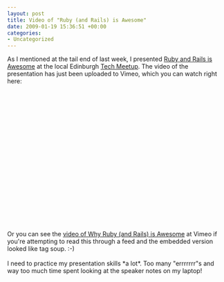 ```yaml
---
layout: post
title: Video of "Ruby (and Rails) is Awesome"
date: 2009-01-19 15:36:51 +00:00
categories:
- Uncategorized
---
```

<p>As I mentioned at the tail end of last week, I presented <a href="/2009/01/16/why-ruby-and-rails-is-awesome/">Ruby and Rails is Awesome</a> at the local Edinburgh <a href="http://www.techmeetup.co.uk/">Tech Meetup</a>.  The video of the presentation has just been uploaded to Vimeo, which you can watch right here:<br /><br /><object width="400" height="302"><param name="allowfullscreen" value="true" /><param name="allowscriptaccess" value="always" /><param name="movie" value="http://vimeo.com/moogaloop.swf?clip_id=2880527&amp;server=vimeo.com&amp;show_title=0&amp;show_byline=0&amp;show_portrait=0&amp;color=660606&amp;fullscreen=1" /><embed src="http://vimeo.com/moogaloop.swf?clip_id=2880527&amp;server=vimeo.com&amp;show_title=0&amp;show_byline=0&amp;show_portrait=0&amp;color=660606&amp;fullscreen=1" type="application/x-shockwave-flash" allowfullscreen="true" allowscriptaccess="always" width="400" height="302"></embed></object><br /><br />Or you can see the <a href="http://www.vimeo.com/2880527">video of Why Ruby (and Rails) is Awesome</a> at Vimeo if you're attempting to read this through a feed and the embedded version looked like tag soup. :-)<br /><br />I need to practice my presentation skills *a lot*.  Too many "errrrrrr"s and way too much time spent looking at the speaker notes on my laptop!</p>
